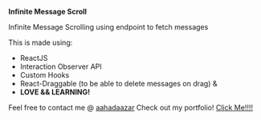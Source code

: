 **Infinite Message Scroll**

Infinite Message Scrolling using endpoint to fetch messages

This is made using:

 - ReactJS
 - Interaction Observer API
 - Custom Hooks
 - React-Draggable (to be able to delete messages on drag)
 &
 - **LOVE && LEARNING!**
 
Feel free to contact me @ [aahadaazar](mailto:aahadaazar@hotmail.com)
Check out my portfolio! [Click Me!!!!](https://aahad.vercel.app/) 
